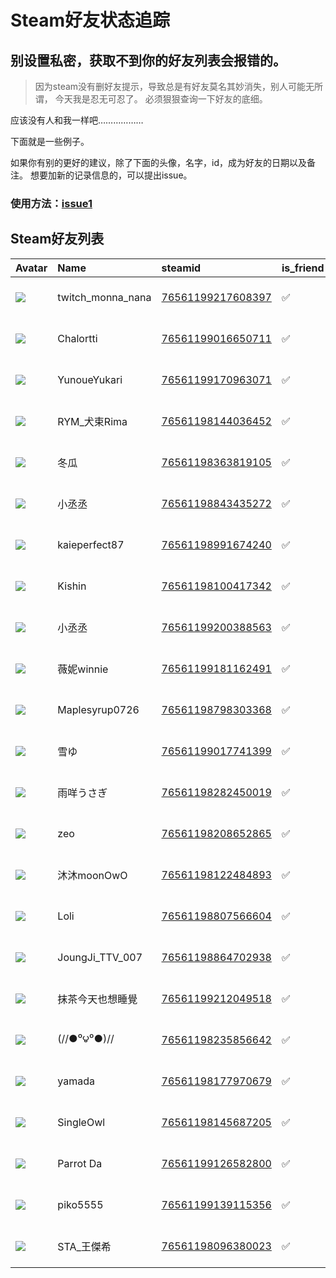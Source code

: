 # Steam好友状态追踪
## 别设置私密，获取不到你的好友列表会报错的。

> 因为steam没有删好友提示，导致总是有好友莫名其妙消失，别人可能无所谓，
> 今天我是忍无可忍了。 必须狠狠查询一下好友的底细。

应该没有人和我一样吧………………

下面就是一些例子。

如果你有别的更好的建议，除了下面的头像，名字，id，成为好友的日期以及备注。 想要加新的记录信息的，可以提出issue。

### 使用方法：[issue1](https://github.com/systemannounce/SteamFriends/issues/1)



## Steam好友列表
| Avatar                                                                            | Name              | steamid                                                                     | is_friend   | BFD                 | removed_time   | Remark   |
|:----------------------------------------------------------------------------------|:------------------|:----------------------------------------------------------------------------|:------------|:--------------------|:---------------|:---------|
| ![](https://avatars.steamstatic.com/200555d3dab65aeef169017859c79ed5d17ac1c2.jpg) | twitch_monna_nana | [76561199217608397](https://steamcommunity.com/profiles/76561199217608397/) | ✅           | 2025-01-13 15:03:59 |                |          |
| ![](https://avatars.steamstatic.com/ad8d49945ccc051085585466182555bf7646e560.jpg) | Chalortti         | [76561199016650711](https://steamcommunity.com/profiles/76561199016650711/) | ✅           | 2025-01-13 14:19:54 |                |          |
| ![](https://avatars.steamstatic.com/95fa1795690afa8e44735bfd9165f4d6a70f1c52.jpg) | YunoueYukari      | [76561199170963071](https://steamcommunity.com/profiles/76561199170963071/) | ✅           | 2025-02-15 07:19:36 |                |          |
| ![](https://avatars.steamstatic.com/a770abeffcd7434e8f95c5894c409a2fb71be719.jpg) | RYM_犬束Rima        | [76561198144036452](https://steamcommunity.com/profiles/76561198144036452/) | ✅           | 2025-02-13 13:13:19 |                |          |
| ![](https://avatars.steamstatic.com/1ea6b936936a4b1d504821254a630c4073c92a46.jpg) | 冬瓜                | [76561198363819105](https://steamcommunity.com/profiles/76561198363819105/) | ✅           | 2025-02-05 11:59:13 |                |          |
| ![](https://avatars.steamstatic.com/3d3f4a8ceef8b0e3604141f8f3b0f30585e58a25.jpg) | 小丞丞               | [76561198843435272](https://steamcommunity.com/profiles/76561198843435272/) | ✅           | 2025-02-05 11:59:13 |                |          |
| ![](https://avatars.steamstatic.com/6b1714e5b70b9e3f9f40780b66be8b692130aa0e.jpg) | kaieperfect87     | [76561198991674240](https://steamcommunity.com/profiles/76561198991674240/) | ✅           | 2025-02-05 12:12:11 |                |          |
| ![](https://avatars.steamstatic.com/cf1e397696b8515ec92c2ae11dc9aa3e763e6c5d.jpg) | Kishin            | [76561198100417342](https://steamcommunity.com/profiles/76561198100417342/) | ✅           | 2025-02-05 07:52:13 |                |          |
| ![](https://avatars.steamstatic.com/08f12daf371790f293a0ab9987d8b7c6859c5c09.jpg) | 小丞丞               | [76561199200388563](https://steamcommunity.com/profiles/76561199200388563/) | ✅           | 2025-02-05 12:10:08 |                |          |
| ![](https://avatars.steamstatic.com/e338d2035a2c0d972c227ab09822ef0d90f2026a.jpg) | 薇妮winnie          | [76561199181162491](https://steamcommunity.com/profiles/76561199181162491/) | ✅           | 2025-01-31 12:50:11 |                |          |
| ![](https://avatars.steamstatic.com/4ba45e6328ee3e33483a338595413b983b0b50b9.jpg) | Maplesyrup0726    | [76561198798303368](https://steamcommunity.com/profiles/76561198798303368/) | ✅           | 2025-01-31 09:14:12 |                |          |
| ![](https://avatars.steamstatic.com/c895d899e62051baace6cb6dbb6dba3cd1f23800.jpg) | 雪ゆ                | [76561199017741399](https://steamcommunity.com/profiles/76561199017741399/) | ✅           | 2025-01-31 13:25:36 |                |          |
| ![](https://avatars.steamstatic.com/7d7263b246a97aedce44407413024170c168b0dc.jpg) | 雨咩うさぎ             | [76561198282450019](https://steamcommunity.com/profiles/76561198282450019/) | ✅           | 2025-01-26 12:19:36 |                |          |
| ![](https://avatars.steamstatic.com/7e4ccbf67ad589950f10a2f211e2b4f23f29a973.jpg) | zeo               | [76561198208652865](https://steamcommunity.com/profiles/76561198208652865/) | ✅           | 2025-01-16 08:00:25 |                |          |
| ![](https://avatars.steamstatic.com/44b65fa70c3df3819aa00d7b9cb13a40ac7cc2dc.jpg) | 沐沐moonOwO         | [76561198122484893](https://steamcommunity.com/profiles/76561198122484893/) | ✅           | 2025-01-15 08:35:53 |                |          |
| ![](https://avatars.steamstatic.com/b8fa08ea05ad6e49fdd12894b3804e88df8e1714.jpg) | Loli              | [76561198807566604](https://steamcommunity.com/profiles/76561198807566604/) | ✅           | 2025-01-14 11:13:01 |                |          |
| ![](https://avatars.steamstatic.com/b46f2ff67fdadc5aadb6c548bae636c4bdbe9b5a.jpg) | JoungJi_TTV_007   | [76561198864702938](https://steamcommunity.com/profiles/76561198864702938/) | ✅           | 2025-01-14 09:42:48 |                |          |
| ![](https://avatars.steamstatic.com/87537c6555bb103f8c264c45f26ad2d916b9aa36.jpg) | 抹茶今天也想睡覺          | [76561199212049518](https://steamcommunity.com/profiles/76561199212049518/) | ✅           | 2025-01-14 21:06:28 |                |          |
| ![](https://avatars.steamstatic.com/04c85139b67595a550b10ec6601a01f4c4ed76a2.jpg) | (//●⁰౪⁰●)//       | [76561198235856642](https://steamcommunity.com/profiles/76561198235856642/) | ✅           | 2025-01-13 18:20:56 |                |          |
| ![](https://avatars.steamstatic.com/f7b4265a9bdcf6fa8aa61db69e35f250b3671877.jpg) | yamada            | [76561198177970679](https://steamcommunity.com/profiles/76561198177970679/) | ✅           | 2025-01-13 23:09:23 |                |          |
| ![](https://avatars.steamstatic.com/59f4aa1e6c330a4f0368a5aa31d46dd146059cc3.jpg) | SingleOwl         | [76561198145687205](https://steamcommunity.com/profiles/76561198145687205/) | ✅           | 2025-01-13 16:39:38 |                |          |
| ![](https://avatars.steamstatic.com/efc74740c38841d17f07b0d810c71f41e288a1e0.jpg) | Parrot Da         | [76561199126582800](https://steamcommunity.com/profiles/76561199126582800/) | ✅           | 2025-01-13 15:26:16 |                |          |
| ![](https://avatars.steamstatic.com/edea68afd57a75255af47916521ba7b4bd0174c1.jpg) | piko5555          | [76561199139115356](https://steamcommunity.com/profiles/76561199139115356/) | ✅           | 2025-01-13 15:04:01 |                |          |
| ![](https://avatars.steamstatic.com/f4f2fc58620a769dfcc51defda89ed5cb8fa7d75.jpg) | STA_王傑希           | [76561198096380023](https://steamcommunity.com/profiles/76561198096380023/) | ✅           | 2025-02-19 12:10:24 |                |          |